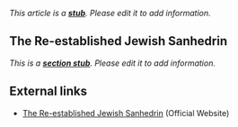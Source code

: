 *This article is a **[stub](http://www.theopedia.com/Category:Theopedia_stubs "Category:Theopedia stubs")**. Please edit it to add information.*
## The Re-established Jewish Sanhedrin

*This is a **[section stub](http://www.theopedia.com/Category:Theopedia_sectionstubs "Category:Theopedia sectionstubs")**. Please edit it to add information.*
## External links

-   [The Re-established Jewish Sanhedrin](http://www.thesanhedrin.org/en)
    (Official Website)



